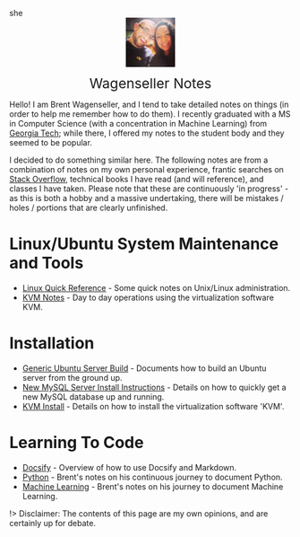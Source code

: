 she<img
    src="./images/BrentAndMandi.jpg"
    width="88"
    style="display: block; width: 88px; margin: auto; margin-bottom: 1em"
/><span style="display: block; text-align: center; font-size: 1.75em;"> Wagenseller Notes </span>

Hello! I am Brent Wagenseller, and I tend to take detailed notes on things (in order to help me remember how to do them). I recently graduated with a MS in Computer Science (with a concentration in Machine Learning) from [Georgia Tech](https://www.omscs.gatech.edu/); while there, I offered my notes to the student body and they seemed to be popular. 

I decided to do something similar here. The following notes are from a combination of notes on my own personal experience, frantic searches on [Stack Overflow](https://stackoverflow.com/), technical books I have read (and will reference), and classes I have taken. Please note that these are continuously 'in progress' - as this is both a hobby and a massive undertaking, there will be mistakes / holes / portions that are clearly unfinished.

# Linux/Ubuntu System Maintenance and Tools
- [Linux Quick Reference](/ubuntu/linux_notes) - Some quick notes on Unix/Linux administration.
- [KVM Notes](/ubuntu/package_operations/kvm_notes) - Day to day operations using the virtualization software KVM.

# Installation
- [Generic Ubuntu Server Build](/ubuntu/server_build) - Documents how to build an Ubuntu server from the ground up.
- [New MySQL Server Install Instructions](/ubuntu/package_install/mysql_install) - Details on how to quickly get a new MySQL database up and running.
- [KVM Install](/ubuntu/package_install/kvm_install) - Details on how to install the virtualization software 'KVM'.

# Learning To Code
- [Docsify](/learn_to_code/docsify/) - Overview of how to use Docsify and Markdown. 
- [Python](/learn_to_code/python/) - Brent's notes on his continuous journey to document Python.
- [Machine Learning](/learn_to_code/machine_learning/) - Brent's notes on his journey to document Machine Learning.

!> Disclaimer: The contents of this page are my own opinions, and are certainly up for debate.